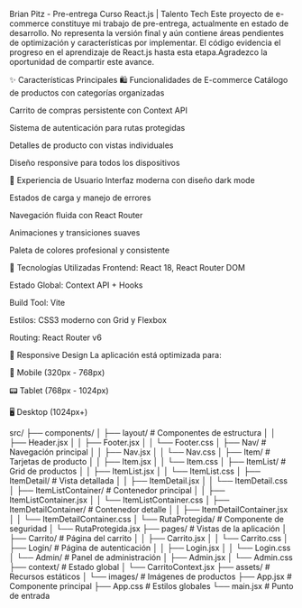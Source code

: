 Brian Pitz - Pre-entrega Curso React.js | Talento Tech
Este proyecto de e-commerce constituye mi trabajo de pre-entrega, actualmente en estado de desarrollo. No representa la versión final y aún contiene áreas pendientes de optimización y características por implementar. El código evidencia el progreso en el aprendizaje de React.js hasta esta etapa.Agradezco la oportunidad de compartir este avance.




✨ Características Principales
🛍️ Funcionalidades de E-commerce
Catálogo de productos con categorías organizadas

Carrito de compras persistente con Context API

Sistema de autenticación para rutas protegidas

Detalles de producto con vistas individuales

Diseño responsive para todos los dispositivos

🎨 Experiencia de Usuario
Interfaz moderna con diseño dark mode

Estados de carga y manejo de errores

Navegación fluida con React Router

Animaciones y transiciones suaves

Paleta de colores profesional y consistente

🚀 Tecnologías Utilizadas
Frontend: React 18, React Router DOM

Estado Global: Context API + Hooks

Build Tool: Vite

Estilos: CSS3 moderno con Grid y Flexbox

Routing: React Router v6

📱 Responsive Design
La aplicación está optimizada para:

📱 Mobile (320px - 768px)

📟 Tablet (768px - 1024px)

🖥️ Desktop (1024px+)


src/
├── components/
│   ├── layout/          # Componentes de estructura
│   │   ├── Header.jsx
│   │   ├── Footer.jsx
│   │   └── Footer.css
│   ├── Nav/             # Navegación principal
│   │   ├── Nav.jsx
│   │   └── Nav.css
│   ├── Item/            # Tarjetas de producto
│   │   ├── Item.jsx
│   │   └── Item.css
│   ├── ItemList/        # Grid de productos
│   │   ├── ItemList.jsx
│   │   └── ItemList.css
│   ├── ItemDetail/      # Vista detallada
│   │   ├── ItemDetail.jsx
│   │   └── ItemDetail.css
│   ├── ItemListContainer/ # Contenedor principal
│   │   ├── ItemListContainer.jsx
│   │   └── ItemListContainer.css
│   ├── ItemDetailContainer/ # Contenedor detalle
│   │   ├── ItemDetailContainer.jsx
│   │   └── ItemDetailContainer.css
│   └── RutaProtegida/   # Componente de seguridad
│       └── RutaProtegida.jsx
├── pages/               # Vistas de la aplicación
│   ├── Carrito/         # Página del carrito
│   │   ├── Carrito.jsx
│   │   └── Carrito.css
│   ├── Login/           # Página de autenticación
│   │   ├── Login.jsx
│   │   └── Login.css
│   └── Admin/           # Panel de administración
│       ├── Admin.jsx
│       └── Admin.css
├── context/             # Estado global
│   └── CarritoContext.jsx
├── assets/              # Recursos estáticos
│   └── images/          # Imágenes de productos
├── App.jsx              # Componente principal
├── App.css              # Estilos globales
└── main.jsx             # Punto de entrada